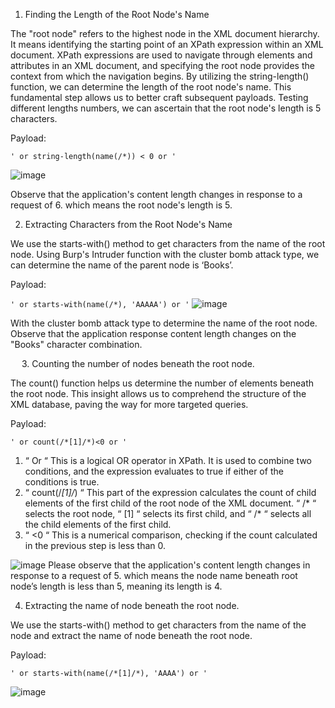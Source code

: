 1. Finding the Length of the Root Node's Name

The "root node" refers to the highest node in the XML document hierarchy. It means identifying the starting point of an XPath expression within an XML document. XPath expressions are used to navigate through elements and attributes in an XML document, and specifying the root node provides the context from which the navigation begins. By utilizing the string-length() function, we can determine the length of the root node's name. This fundamental step allows us to better craft subsequent payloads. Testing different lengths numbers, we can ascertain that the root node's length is 5 characters.

Payload: 

``' or string-length(name(/*)) < 0 or '``

 ![image](https://github.com/NetSPI/XPath-Injection-Lab/assets/136427070/78e2c961-5b5c-4c58-b6a5-6ad4511b1797)



Observe that the application's content length changes in response to a request of 6. which means the root node's length is 5.
 



2. Extracting Characters from the Root Node's Name

We use the starts-with() method to get characters from the name of the root node. Using Burp's Intruder function with the cluster bomb attack type, we can determine the name of the parent node is ‘Books’.

Payload: 

``' or starts-with(name(/*), 'AAAAA') or '``
![image](https://github.com/NetSPI/XPath-Injection-Lab/assets/136427070/45802cd4-982b-4ce8-8da5-dde74be3f762)

With the cluster bomb attack type to determine the name of the root node. Observe that the application response content length changes on the "Books" character combination.  


 
3. Counting the number of nodes beneath the root node.

The count() function helps us determine the number of elements beneath the root node. This insight allows us to comprehend the structure of the XML database, paving the way for more targeted queries.

Payload: 

``' or count(/*[1]/*)<0 or '``

1.	“ Or “ This is a logical OR operator in XPath. It is used to combine two conditions, and the expression evaluates to true if either of the conditions is true.
2.	“ count(/*[1]/*) “ This part of the expression calculates the count of child elements of the first child of the root node of the XML document. “ /* “ selects the root node, “ [1] “ selects its first child, and “ /* “ selects all the child elements of the first child.
3.	“ <0 “ This is a numerical comparison, checking if the count calculated in the previous step is less than 0.

![image](https://github.com/NetSPI/XPath-Injection-Lab/assets/136427070/53c50a56-96fc-47b7-a427-a99e92a3943c)
Please observe that the application's content length changes in response to a request of 5. which means the node name beneath root node’s length is less than 5, meaning its length is 4.
 


4. Extracting the name of node beneath the root node. 

We use the starts-with() method to get characters from the name of the node and extract the name of node beneath the root node.

Payload: 

``' or starts-with(name(/*[1]/*), 'AAAA') or '``

![image](https://github.com/NetSPI/XPath-Injection-Lab/assets/136427070/bf53b4de-cae3-4798-83aa-5b5b6e67af1e)

 
